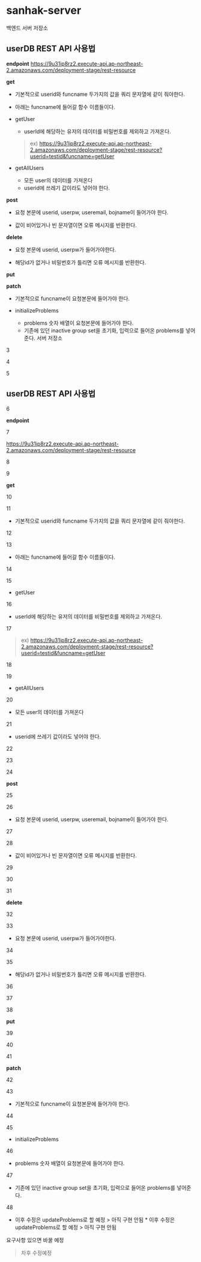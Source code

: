 # sanhak-server
백엔드 서버 저장소


## userDB REST API 사용법
**endpoint**
https://9u31ip8rz2.execute-api.ap-northeast-2.amazonaws.com/deployment-stage/rest-resource

**get**

* 기본적으로 userid와 funcname 두가지의 값을 쿼리 문자열에 같이 줘야한다.

* 아래는 funcname에 들어갈 함수 이름들이다.

* getUser
  * userId에 해당하는 유저의 데이터를 비밀번호를 제외하고 가져온다.
  > ex) https://9u31ip8rz2.execute-api.ap-northeast-2.amazonaws.com/deployment-stage/rest-resource?userid=testid&funcname=getUser

* getAllUsers
  * 모든 user의 데이터를 가져온다
  * userid에 쓰레기 값이라도 넣어야 한다.
 

**post**

* 요청 본문에 userid, userpw, useremail, bojname이 들어가야 한다.

* 값이 비어있거나 빈 문자열이면 오류 메시지를 반환한다.


**delete**

* 요청 본문에 userid, userpw가 들어가야한다.

* 해당id가 없거나 비밀번호가 틀리면 오류 메시지를 반환한다.


**put**


**patch**

* 기본적으로 funcname이 요청본문에 들어가야 한다.

* initializeProblems
  * problems 숫자 배열이 요청본문에 들어가야 한다.
  * 기존에 있던 inactive group set을 초기화, 입력으로 들어온 problems를 넣어준다.
 서버 저장소

3



4



5

## userDB REST API 사용법

6

**endpoint**

7

https://9u31ip8rz2.execute-api.ap-northeast-2.amazonaws.com/deployment-stage/rest-resource

8



9

**get**

10



11

* 기본적으로 userid와 funcname 두가지의 값을 쿼리 문자열에 같이 줘야한다.

12



13

* 아래는 funcname에 들어갈 함수 이름들이다.

14



15

* getUser

16

  * userId에 해당하는 유저의 데이터를 비밀번호를 제외하고 가져온다.

17

  > ex) https://9u31ip8rz2.execute-api.ap-northeast-2.amazonaws.com/deployment-stage/rest-resource?userid=testid&funcname=getUser

18



19

* getAllUsers

20

  * 모든 user의 데이터를 가져온다

21

  * userid에 쓰레기 값이라도 넣어야 한다.

22

 

23



24

**post**

25



26

* 요청 본문에 userid, userpw, useremail, bojname이 들어가야 한다.

27



28

* 값이 비어있거나 빈 문자열이면 오류 메시지를 반환한다.

29



30



31

**delete**

32



33

* 요청 본문에 userid, userpw가 들어가야한다.

34



35

* 해당id가 없거나 비밀번호가 틀리면 오류 메시지를 반환한다.

36



37



38

**put**

39



40



41

**patch**

42



43

* 기본적으로 funcname이 요청본문에 들어가야 한다.

44



45

* initializeProblems

46

  * problems 숫자 배열이 요청본문에 들어가야 한다.

47

  * 기존에 있던 inactive group set을 초기화, 입력으로 들어온 problems를 넣어준다.

48

  * 이후 수정은 updateProblems로 할 예정 > 아직 구현 안됨  * 이후 수정은 updateProblems로 할 예정 > 아직 구현 안됨

요구사항 있으면 바꿀 예정

> 차후 수정예정

